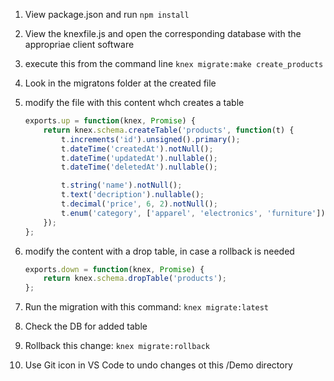 
1. View package.json and run `npm install`

1. View the knexfile.js and open the corresponding database with the appropriae client software

1. execute this from the command line
``` knex migrate:make create_products ```

1. Look in the migratons folder at the created file

1. modify the file with this content whch creates a table

    ``` javascript
    exports.up = function(knex, Promise) {
        return knex.schema.createTable('products', function(t) {
            t.increments('id').unsigned().primary();
            t.dateTime('createdAt').notNull();
            t.dateTime('updatedAt').nullable();
            t.dateTime('deletedAt').nullable();

            t.string('name').notNull();
            t.text('decription').nullable();
            t.decimal('price', 6, 2).notNull();
            t.enum('category', ['apparel', 'electronics', 'furniture']).notNull();
        });
    };
    ```

1. modify the content with a drop table, in case a rollback is needed
    ``` javascript
    exports.down = function(knex, Promise) {
        return knex.schema.dropTable('products');
    };
    ```

1. Run the migration with this command:
```knex migrate:latest```

1. Check the DB for added table

1. Rollback this change:
```knex migrate:rollback```

1. Use Git icon in VS Code to undo changes ot this /Demo directory

